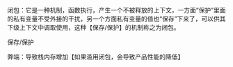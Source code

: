 闭包：它是一种机制，函数执行，产生一个不被释放的上下文，一方面“保护”里面的私有变量不受外接的干扰，另一个方面私有变量的值也“保存”下来了，可以供其下级上下文中调取使用，这种【保存/保护】的机制称之为闭包。

保存/保护

弊端：导致栈内存增加【如果滥用闭包，会导致产品性能的降低】

